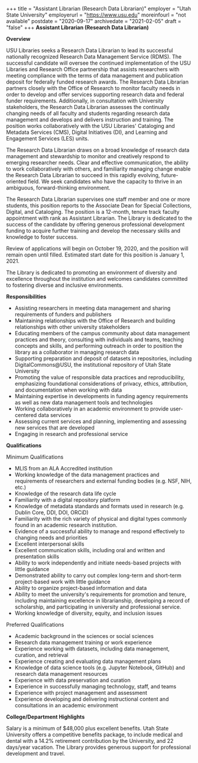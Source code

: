 +++
title = "Assistant Librarian (Research Data Librarian)" 
employer = "Utah State University"
employerurl = "https://www.usu.edu"
moreinfourl = "not available"
postdate = "2020-09-17"
archivedate = "2021-02-05"
draft = "false"
+++
**Assistant Librarian (Research Data Librarian)**

**Overview**

USU Libraries seeks a Research Data Librarian to lead its successful nationally recognized Research Data Management Service (RDMS). The successful candidate will oversee the continued implementation of the USU Libraries and Research Office partnership that assists researchers with meeting compliance with the terms of data management and publication deposit for federally funded research awards. The Research Data Librarian partners closely with the Office of Research to monitor faculty needs in order to develop and offer services supporting research data and federal funder requirements. Additionally, in consultation with University stakeholders, the Research Data Librarian assesses the continually changing needs of all faculty and students regarding research data management and develops and delivers instruction and training. The position works collaboratively with the USU Libraries' Cataloging and Metadata Services (CMS), Digital Initiatives (DI), and Learning and Engagement Services (LES) units.

The Research Data Librarian draws on a broad knowledge of research data management and stewardship to monitor and creatively respond to emerging researcher needs. Clear and effective communication, the ability to work collaboratively with others, and familiarity managing change enable the Research Data Librarian to succeed in this rapidly evolving, future-oriented field. We seek candidates who have the capacity to thrive in an ambiguous, forward-thinking environment.

The Research Data Librarian supervises one staff member and one or more students, this position reports to the Associate Dean for Special Collections, Digital, and Cataloging. The position is a 12-month, tenure track faculty appointment with rank as Assistant Librarian. The Library is dedicated to the success of the candidate by offering generous professional development funding to acquire further training and develop the necessary skills and knowledge to foster success.  

Review of applications will begin on October 19, 2020, and the position will remain open until filled. Estimated start date for this position is January 1, 2021.

The Library is dedicated to promoting an environment of diversity and excellence throughout the institution and welcomes candidates committed to fostering diverse and inclusive environments.

**Responsibilities**

- Assisting researchers in meeting data management and sharing requirements of funders and publishers
- Maintaining relationships with the Office of Research and building relationships with other university stakeholders
- Educating members of the campus community about data management practices and theory, consulting with individuals and teams, teaching concepts and skills, and performing outreach in order to position the library as a collaborator in managing research data
- Supporting preparation and deposit of datasets in repositories, including DigitalCommons@USU, the institutional repository of Utah State University
- Promoting the value of responsible data practices and reproducibility, emphasizing foundational considerations of privacy, ethics, attribution, and documentation when working with data
- Maintaining expertise in developments in funding agency requirements as well as new data management tools and technologies
- Working collaboratively in an academic environment to provide user-centered data services
- Assessing current services and planning, implementing and assessing new services that are developed
- Engaging in research and professional service

**Qualifications**

Minimum Qualifications

- MLIS from an ALA Accredited institution
- Working knowledge of the data management practices and requirements of researchers and external funding bodies (e.g. NSF, NIH, etc.)
- Knowledge of the research data life cycle
- Familiarity with a digital repository platform
- Knowledge of metadata standards and formats used in research (e.g. Dublin Core, DDI, DOI, ORCiD)
- Familiarity with the rich variety of physical and digital types commonly found in an academic research institution.
- Evidence of a successful ability to manage and respond effectively to changing needs and priorities
- Excellent interpersonal skills
- Excellent communication skills, including oral and written and presentation skills
- Ability to work independently and initiate needs-based projects with little guidance
- Demonstrated ability to carry out complex long-term and short-term project-based work with little guidance
- Ability to organize project-based information and data
- Ability to meet the university's requirements for promotion and tenure, including maintaining excellence in librarianship, developing a record of scholarship, and participating in university and professional service.
- Working knowledge of diversity, equity, and inclusion issues

Preferred Qualifications

- Academic background in the sciences or social sciences
- Research data management training or work experience
- Experience working with datasets, including data management, curation, and retrieval
- Experience creating and evaluating data management plans
- Knowledge of data science tools (e.g. Jupyter Notebook, GitHub) and research data management resources
- Experience with data preservation and curation
- Experience in successfully managing technology, staff, and teams
- Experience with project management and assessment
- Experience developing and delivering instructional content and consultations in an academic environment

**College/Department Highlights**

Salary is a minimum of $48,000 plus excellent benefits. Utah State University offers a competitive benefits package, to include medical and dental with a 14.2% retirement contribution by the University, and 22 days/year vacation. The Library provides generous support for professional development and travel.